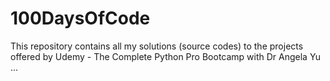 # 100DaysOfCode
This repository contains all my solutions (source codes) to the projects offered by Udemy - The Complete Python Pro Bootcamp with Dr Angela Yu ...
